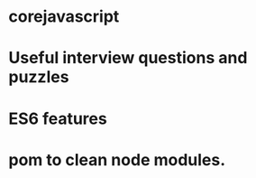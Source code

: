 # corejavascript
# Useful interview questions and puzzles
# ES6 features

# pom to clean node modules.